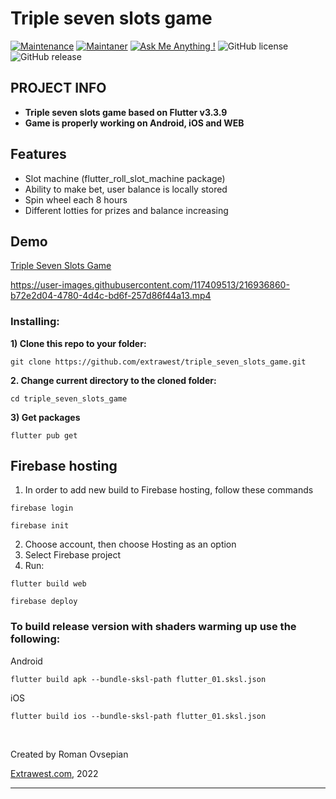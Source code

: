 # Triple seven slots game
[![Maintenance](https://img.shields.io/badge/Maintained%3F-yes-green.svg)]()
[![Maintaner](https://img.shields.io/static/v1?label=Roman%20Ovsepian&message=Maintainer&color=red)](mailto:roman.ovsepian@extrawest.com)
[![Ask Me Anything !](https://img.shields.io/badge/Ask%20me-anything-1abc9c.svg)]()
![GitHub license](https://img.shields.io/github/license/Naereen/StrapDown.js.svg)
![GitHub release](https://img.shields.io/badge/release-v1.0.0-blue)

## PROJECT INFO

- **Triple seven slots game based on Flutter v3.3.9**
- **Game is properly working on Android, iOS and WEB**


## Features

- Slot machine (flutter_roll_slot_machine package)
- Ability to make bet, user balance is locally stored
- Spin wheel each 8 hours
- Different lotties for prizes and balance increasing

## Demo

[Triple Seven Slots Game](https://triple-seven-slots.web.app)

https://user-images.githubusercontent.com/117409513/216936860-b72e2d04-4780-4d4c-bd6f-257d86f44a13.mp4


### Installing:

**1) Clone this repo to your folder:**

```
git clone https://github.com/extrawest/triple_seven_slots_game.git
```

**2. Change current directory to the cloned folder:**

```
cd triple_seven_slots_game
```

**3) Get packages**

```
flutter pub get
```

## Firebase hosting

1. In order to add new build to Firebase hosting, follow these commands

```shell
firebase login
```
```shell
firebase init
```
2. Choose account, then choose Hosting as an option
3. Select Firebase project
4. Run:
```shell
flutter build web
```
```shell
firebase deploy
```

### To build release version with shaders warming up use the following:
Android
```shell
flutter build apk --bundle-sksl-path flutter_01.sksl.json
```
iOS
```shell
flutter build ios --bundle-sksl-path flutter_01.sksl.json
```
<br>



Created by Roman Ovsepian

[Extrawest.com](https://www.extrawest.com), 2022

---
